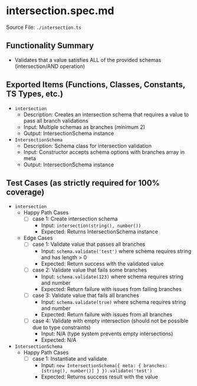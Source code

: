 # intersection.spec.md

Source File: `./intersection.ts`

## Functionality Summary
- Validates that a value satisfies ALL of the provided schemas (intersection/AND operation)

## Exported Items (Functions, Classes, Constants, TS Types, etc.)
- `intersection`
  - Description: Creates an intersection schema that requires a value to pass all branch validations
  - Input: Multiple schemas as branches (minimum 2)
  - Output: IntersectionSchema instance
- `IntersectionSchema`
  - Description: Schema class for intersection validation
  - Input: Constructor accepts schema options with branches array in meta
  - Output: IntersectionSchema instance

## Test Cases (as strictly required for 100% coverage)
- `intersection`
  - Happy Path Cases
    - [ ] case 1: Create intersection schema
      - Input: `intersection(string(), number())`
      - Expected: Returns IntersectionSchema instance
  - Edge Cases
    - [ ] case 1: Validate value that passes all branches
      - Input: `schema.validate('test')` where schema requires string and has length > 0
      - Expected: Return success with the validated value
    - [ ] case 2: Validate value that fails some branches
      - Input: `schema.validate(123)` where schema requires string and number
      - Expected: Return failure with issues from failing branches
    - [ ] case 3: Validate value that fails all branches
      - Input: `schema.validate(true)` where schema requires string and number
      - Expected: Return failure with issues from all branches
    - [ ] case 4: Validate with empty intersection (should not be possible due to type constraints)
      - Input: N/A (type system prevents empty intersections)
      - Expected: N/A
- `IntersectionSchema`
  - Happy Path Cases
    - [ ] case 1: Instantiate and validate
      - Input: `new IntersectionSchema({ meta: { branches: [string(), number()] } }).validate('test')`
      - Expected: Returns success result with the value
